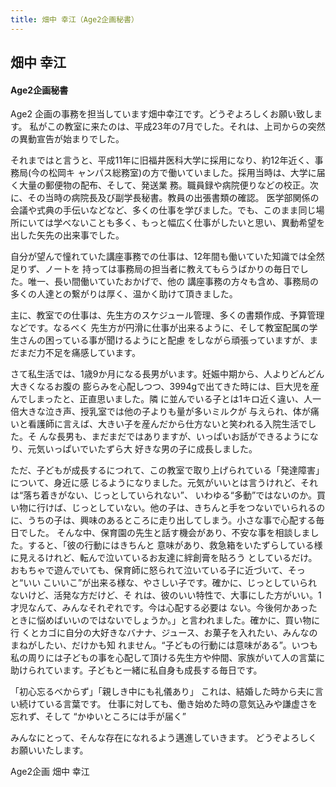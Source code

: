 ```yaml
---
title: 畑中 幸江（Age2企画秘書）
---
```

## 畑中 幸江

#### Age2企画秘書

Age2 企画の事務を担当しています畑中幸江です。どうぞよろしくお願い致します。 私がこの教室に来たのは、平成23年の7月でした。それは、上司からの突然の異動宣告が始まりでした。
それまではと言うと、平成11年に旧福井医科大学に採用になり、約12年近く、事務局(今の松岡キ ャンパス総務室)の方で働いていました。採用当時は、大学に届く大量の郵便物の配布、そして、発送業 務。職員録や病院便りなどの校正。次に、その当時の病院長及び副学長秘書。教員の出張書類の確認。 医学部関係の会議や式典の手伝いなどなど、多くの仕事を学びました。でも、このまま同じ場所にいては学べないことも多く、もっと幅広く仕事がしたいと思い、異動希望を出した矢先の出来事でした。
自分が望んで憧れていた講座事務での仕事は、12年間も働いていた知識では全然足りず、ノートを 持っては事務局の担当者に教えてもらうばかりの毎日でした。唯一、長い間働いていたおかげで、他の 講座事務の方々も含め、事務局の多くの人達との繋がりは厚く、温かく助けて頂きました。
主に、教室での仕事は、先生方のスケジュール管理、多くの書類作成、予算管理などです。なるべく 先生方が円滑に仕事が出来るように、そして教室配属の学生さんの困っている事が聞けるようにと配慮 をしながら頑張っていますが、まだまだ力不足を痛感しています。さて私生活では、1歳9か月になる長男がいます。妊娠中期から、人よりどんどん大きくなるお腹の 膨らみを心配しつつ、3994gで出てきた時には、巨大児を産んでしまったと、正直思いました。隣 に並んでいる子とは1キロ近く違い、人一倍大きな泣き声、授乳室では他の子よりも量が多いミルクが 与えられ、体が痛いと看護師に言えば、大きい子を産んだから仕方ないと笑われる入院生活でした。そ んな長男も、まだまだではありますが、いっぱいお話ができるようになり、元気いっぱいでいたずら大 好きな男の子に成長しました。
ただ、子どもが成長するにつれて、この教室で取り上げられている「発達障害」について、身近に感 じるようになりました。元気がいいとは言うけれど、それは“落ち着きがない、じっとしていられない”、 いわゆる“多動”ではないのか。買い物に行けば、じっとしていない。他の子は、きちんと手をつないでいられるのに、うちの子は、興味のあるところに走り出してしまう。小さな事で心配する毎日でした。 そんな中、保育園の先生と話す機会があり、不安な事を相談しました。すると、「彼の行動にはきちんと 意味があり、救急箱をいたずらしている様に見えるけれど、転んで泣いているお友達に絆創膏を貼ろう としているだけ。おもちゃで遊んでいても、保育師に怒られて泣いている子に近づいて、そっと“いい こいいこ”が出来る様な、やさしい子です。確かに、じっとしていられないけど、活発な方だけど、そ れは、彼のいい特性で、大事にした方がいい。1 才児なんて、みんなそれぞれです。今は心配する必要は ない。今後何かあったときに悩めばいいのではないでしょうか。」と言われました。確かに、買い物に行 くとカゴに自分の大好きなバナナ、ジュース、お菓子を入れたい、みんなのまねがしたい、だけかも知 れません。“子どもの行動には意味がある”。いつも私の周りには子どもの事を心配して頂ける先生方や仲間、家族がいて人の言葉に助けられています。子どもと一緒に私自身も成長する毎日です。
「初心忘るべからず」「親しき中にも礼儀あり」 これは、結婚した時から夫に言い続けている言葉です。 仕事に対しても、働き始めた時の意気込みや謙虚さを忘れず、そして “かゆいところには手が届く”

みんなにとって、そんな存在になれるよう邁進していきます。 どうぞよろしくお願いいたします。Age2企画 畑中 幸江